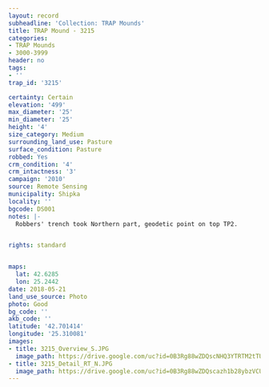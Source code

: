 ```yaml
---
layout: record
subheadline: 'Collection: TRAP Mounds'
title: TRAP Mound - 3215
categories:
- TRAP Mounds
- 3000-3999
header: no
tags:
- ''
trap_id: '3215'

certainty: Certain
elevation: '499'
max_diameter: '25'
min_diameter: '25'
height: '4'
size_category: Medium
surrounding_land_use: Pasture
surface_condition: Pasture
robbed: Yes
crm_condition: '4'
crm_intactness: '3'
campaign: '2010'
source: Remote Sensing
municipality: Shipka
locality: ''
bgcode: DS001
notes: |-
  Robbers' trench took Northern part, geodetic point on top TP2.


rights: standard


maps:
  lat: 42.6285
  lon: 25.2442
date: 2018-05-21
land_use_source: Photo
photo: Good
bg_code: ''
akb_code: ''
latitude: '42.701414'
longitude: '25.310081'
images:
- title: 3215_Overview_S.JPG
  image_path: https://drive.google.com/uc?id=0B3Rg88wZDQscNHQ3YTRTM2tTUWs
- title: 3215_Detail_RT_N.JPG
  image_path: https://drive.google.com/uc?id=0B3Rg88wZDQscazh1b28ybzVCU0E
---
```

